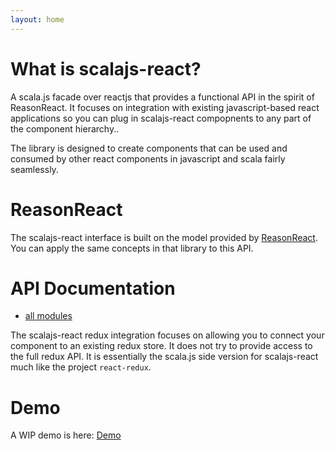 ```yaml
---
layout: home
---
```

# What is scalajs-react?

A scala.js facade over reactjs that provides a functional API in the spirit of ReasonReact. It focuses on integration with existing javascript-based react applications so you can plug in scalajs-react compopnents to any part of the component hierarchy..

The library is designed to create components that can be used and consumed by other react components in javascript and scala fairly seamlessly.

# ReasonReact
The scalajs-react interface is built on the model provided by [ReasonReact](https://reasonml.github.io/reason-react). You can apply the same concepts in that library to this API.

# API Documentation

* [all modules](api/ttg/react)

The scalajs-react redux integration focuses on allowing you to connect your component to an existing redux store. It does not try to provide access to the full redux API. It is essentially the scala.js side version for scalajs-react much like the project `react-redux`.

# Demo
A WIP demo is here:
[Demo](static/index.html)
